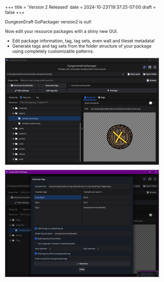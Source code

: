 +++
title = 'Version 2 Released'
date = 2024-10-23T19:37:25-07:00
draft = false
+++

DungeonDraft GoPackager version2 is out!

Now edit your resource packages with a shiny new GUI.

- Edit package information,  tag, tag sets, even wall and tileset metadata!
- Generate tags and tag sets from the  folder structure of your package using completely customizable patterns.

<!--more-->

![Gui screenshot](ddgp-mainpage.png)

![Gui screenshot](ddgp-gentags.png)

